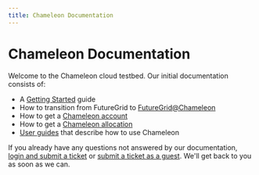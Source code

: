 ```yaml
---
title: Chameleon Documentation
---
```


# Chameleon Documentation

Welcome to the Chameleon cloud testbed. Our initial documentation consists of:

* A [Getting Started](getting-started) guide
* How to transition from FutureGrid to [FutureGrid@Chameleon](futuregrid)
* How to get a [Chameleon account](accounts)
* How to get a [Chameleon allocation](allocations)
* [User guides](user-guides) that describe how to use Chameleon

If you already have any questions not answered by our documentation, [login and submit a ticket](/help/) or
[submit a ticket as a guest](/help/ticket/new/guest). We'll get back to you as soon as we can.
